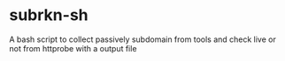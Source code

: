 # subrkn-sh
A bash script to collect passively subdomain from tools and check live or not from httprobe with a output file
